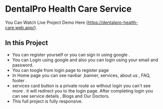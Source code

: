 # DentalPro Health Care Service

You Can Watch Live Project Demo Here (https://dentalpro-health-care.web.app/).

## In this Project
* You can register yourself or you can sign in using google .
* You can  Login using google and also you can login using your email and password.
* You can toogle from login page to register page
* In Home page you can see navbar ,banner, services, about us , FAQ, footer . 
* services card button is a private route so without login you can't see more . it will redirect you to the login page. After completing login you can see service details , Blogs and Our Doctors.
* This full project is fully responsive. 
